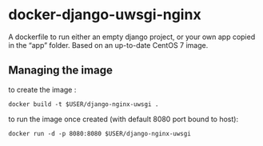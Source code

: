 # docker-django-uwsgi-nginx

A dockerfile to run either an empty django project, or your own app copied in the “app” folder.
Based on an up-to-date CentOS 7 image.

## Managing the image

to create the image :
```
docker build -t $USER/django-nginx-uwsgi .
```

to run the image once created (with default 8080 port bound to host):
```
docker run -d -p 8080:8080 $USER/django-nginx-uwsgi
```
